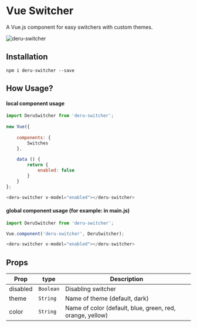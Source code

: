 # Vue Switcher

A Vue.js component for easy switchers with custom themes.

![deru-switcher](https://imgur.com/kQe8nk3)

## Installation

```
npm i deru-switcher --save
```

## How Usage?

#### local component usage
```javascript
import DeruSwitcher from 'deru-switcher';  
  
new Vue({
 
    components: {
        Switches
    },
 
    data () {
        return {
            enabled: false
        }
    }
};
```

```javascript
<deru-switcher v-model="enabled"></deru-switcher>
```

#### global component usage (for example: in main.js)
```javascript
import DeruSwitcher from 'deru-switcher';

Vue.component('deru-switcher', DeruSwitcher);
```

```javascript
<deru-switcher v-model="enabled"></deru-switcher>
```

## Props

| Prop | type | Description |
| ---- | ------------| ---- |
| disabled | `Boolean` | Disabling switcher |
| theme | `String` | Name of theme (default, dark) |
| color | `String` | Name of color (default, blue, green, red, orange, yellow) |